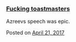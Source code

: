 
### [Fucking toastmasters](https://fazthebro.com/2017/04/21/fucking-toastmasters/)

Azreevs speech was epic.

Posted on [April 21, 2017](https://fazthebro.com/2017/04/21/brill-time-at-the-green-cafe/)
